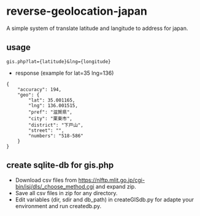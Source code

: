 # reverse-geolocation-japan
A simple system of translate latitude and langitude to address for japan.

## usage
```
gis.php?lat={latitude}&lng={longitude}
```
- response (example for lat=35 lng=136)
```
{
    "accuracy": 194,
    "geo": {
        "lat": 35.001165,
        "lng": 136.001515,
        "pref": "滋賀県",
        "city": "栗東市",
        "district": "下戸山",
        "street": "",
        "numbers": "518-586"
    }
}
```

## create sqlite-db for gis.php
- Download csv files from https://nlftp.mlit.go.jp/cgi-bin/isj/dls/_choose_method.cgi and expand zip.
- Save all csv files in zip for any directory.
- Edit variables (dir, sdir and db_path) in createGISdb.py for adapte your environment and run createdb.py.
